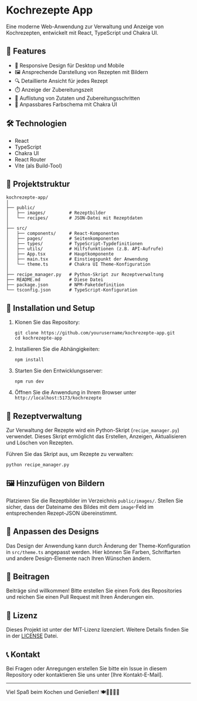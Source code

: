 # Kochrezepte App

Eine moderne Web-Anwendung zur Verwaltung und Anzeige von Kochrezepten, entwickelt mit React, TypeScript und Chakra UI.

## 🌟 Features

- 📱 Responsive Design für Desktop und Mobile
- 🖼️ Ansprechende Darstellung von Rezepten mit Bildern
- 🔍 Detaillierte Ansicht für jedes Rezept
- ⏱️ Anzeige der Zubereitungszeit
- 📝 Auflistung von Zutaten und Zubereitungsschritten
- 🎨 Anpassbares Farbschema mit Chakra UI

## 🛠️ Technologien

- React
- TypeScript
- Chakra UI
- React Router
- Vite (als Build-Tool)

## 📁 Projektstruktur

```
kochrezepte-app/
│
├── public/
│   ├── images/         # Rezeptbilder
│   └── recipes/        # JSON-Datei mit Rezeptdaten
│
├── src/
│   ├── components/     # React-Komponenten
│   ├── pages/          # Seitenkomponenten
│   ├── types/          # TypeScript-Typdefinitionen
│   ├── utils/          # Hilfsfunktionen (z.B. API-Aufrufe)
│   ├── App.tsx         # Hauptkomponente
│   ├── main.tsx        # Einstiegspunkt der Anwendung
│   └── theme.ts        # Chakra UI Theme-Konfiguration
│
├── recipe_manager.py   # Python-Skript zur Rezeptverwaltung
├── README.md           # Diese Datei
├── package.json        # NPM-Paketdefinition
└── tsconfig.json       # TypeScript-Konfiguration
```

## 🚀 Installation und Setup

1. Klonen Sie das Repository:
   ```
   git clone https://github.com/yourusername/kochrezepte-app.git
   cd kochrezepte-app
   ```

2. Installieren Sie die Abhängigkeiten:
   ```
   npm install
   ```

3. Starten Sie den Entwicklungsserver:
   ```
   npm run dev
   ```

4. Öffnen Sie die Anwendung in Ihrem Browser unter `http://localhost:5173/kochrezepte`

## 📝 Rezeptverwaltung

Zur Verwaltung der Rezepte wird ein Python-Skript (`recipe_manager.py`) verwendet. Dieses Skript ermöglicht das Erstellen, Anzeigen, Aktualisieren und Löschen von Rezepten.

Führen Sie das Skript aus, um Rezepte zu verwalten:

```
python recipe_manager.py
```

## 🖼️ Hinzufügen von Bildern

Platzieren Sie die Rezeptbilder im Verzeichnis `public/images/`. Stellen Sie sicher, dass der Dateiname des Bildes mit dem `image`-Feld im entsprechenden Rezept-JSON übereinstimmt.

## 🎨 Anpassen des Designs

Das Design der Anwendung kann durch Änderung der Theme-Konfiguration in `src/theme.ts` angepasst werden. Hier können Sie Farben, Schriftarten und andere Design-Elemente nach Ihren Wünschen ändern.

## 🤝 Beitragen

Beiträge sind willkommen! Bitte erstellen Sie einen Fork des Repositories und reichen Sie einen Pull Request mit Ihren Änderungen ein.

## 📄 Lizenz

Dieses Projekt ist unter der MIT-Lizenz lizenziert. Weitere Details finden Sie in der [LICENSE](LICENSE) Datei.

## 📞 Kontakt

Bei Fragen oder Anregungen erstellen Sie bitte ein Issue in diesem Repository oder kontaktieren Sie uns unter [Ihre Kontakt-E-Mail].

---

Viel Spaß beim Kochen und Genießen! 🍽️👨‍🍳👩‍🍳
